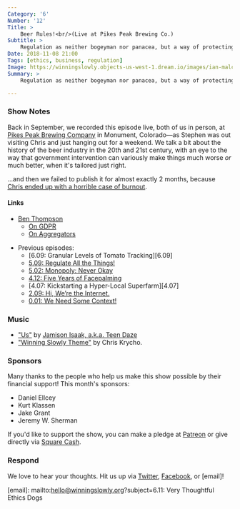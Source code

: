 ```yaml
---
Category: '6'
Number: '12'
Title: >
    Beer Rules!<br/>(Live at Pikes Peak Brewing Co.)
Subtitle: >
    Regulation as neither bogeyman nor panacea, but a way of protecting out the right spaces for genuine competition to emerge.
Date: 2018-11-08 21:00
Tags: [ethics, business, regulation]
Image: https://winningslowly.objects-us-west-1.dream.io/images/ian-malcolm.jpg
Summary: >
    Regulation as neither bogeyman nor panacea, but a way of protecting out the right spaces for genuine competition to emerge.

---
```


### Show Notes

Back in September, we recorded this episode live, both of us in person, at [Pikes Peak Brewing Company][ppbc] in Monument, Colorado—as Stephen was out visiting Chris and just hanging out for a weekend. We talk a bit about the history of the beer industry in the 20th and 21st century, with an eye to the way that government intervention can variously make things much worse *or* much better, when it's tailored just right.

[ppbc]: https://pikespeakbrewing.com

…and then we failed to publish it for almost exactly 2 months, because [Chris ended up with a horrible case of burnout][burnout].

[burnout]: https://www.chriskrycho.com/burnout/

#### Links

* [Ben Thompson]
	* [On GDPR][gdpr]
	* [On Aggregators][aggregators]
- Previous episodes:
    + [6.09: Granular Levels of Tomato Tracking][6.09]
    + [5.09: Regulate All the Things!][5.09]
    + [5.02: Monopoly: Never Okay][5.02]
    + [4.12: Five Years of Facepalming][4.12]
    + [4.07: Kickstarting a Hyper-Local Superfarm][4.07]
    + [2.09: Hi, We’re the Internet.][2.09]
    + [0.01: We Need Some Context!][0.01]

[Ben Thompson]: https://stratechery.com
[gdpr]: https://stratechery.com/topic/regulation/gdpr/
[aggregators]: https://stratechery.com/2017/defining-aggregators/
[5.09]: https://winningslowly.org/5.09/
[5.02]: https://winningslowly.org/5.02/
[4.12]: https://winningslowly.org/4.12/
[2.09]: https://winningslowly.org/2.09/
[0.01]: https://winningslowly.org/0.01/

### Music

- ["Us"](https://helloflora.bandcamp.com/track/us) by [Jamison Isaak, a.k.a. Teen Daze](https://helloflora.bandcamp.com)
- ["Winning Slowly Theme"](https://soundcloud.com/chriskrycho/winning-slowly) by Chris Krycho. 

### Sponsors

Many thanks to the people who help us make this show possible by their financial support! This month's sponsors:

- Daniel Ellcey
- Kurt Klassen
- Jake Grant
- Jeremy W. Sherman

If you'd like to support the show, you can make a pledge at [Patreon] or give
directly via [Square Cash].

[Patreon]: https://www.patreon.com/winningslowly
[Square Cash]: https://cash.me/$winningslowly


### Respond

We love to hear your thoughts. Hit us up via [Twitter], [Facebook], or [email]!

[Twitter]: //www.twitter.com/winningslowly
[Facebook]: //www.facebook.com/winningslowlypodcast
[email]: mailto:hello@winningslowly.org?subject=6.11: Very Thoughtful Ethics Dogs
